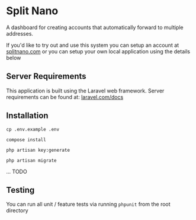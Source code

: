 # Split Nano

A dashboard for creating accounts that automatically forward to multiple addresses.

If you'd like to try out and use this system you can setup an account at [splitnano.com](https://splitnano.com) or you can setup your own local application using the details below

## Server Requirements

This application is built using the Laravel web framework. Server requirements can be found at: [laravel.com/docs](https://laravel.com/docs/6.x#server-requirements)

## Installation

`cp .env.example .env`

`compose install`

`php artisan key:generate`

`php artisan migrate`

... TODO

## Testing

You can run all unit / feature tests via running `phpunit` from the root directory